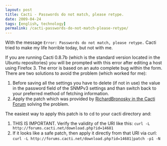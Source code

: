 ```yaml
---
layout: post
title: Cacti - Passwords do not match, please retype.
date: 2009-04-24
tags: [english, technology]
permalink: /cacti-passwords-do-not-match-please-retype/
---
```


With the message `Error: Passwords do not match, please retype.` Cacti tried to make my life horrible today, but not with me. 

If you are running Cacti 0.8.7b (which is the standard version located in the Ubuntu repositories) you will be prompted with this error after editing a host using Firefox 3. The error is based on an auto complete bug within the form. There are two solutions to avoid the problem (which worked for me):

1.  Before saving all the settings you have to delete (if not in use) the value in the password field of the SNMPv3 settings and than switch back to your preferred method of fetching information.
2.  Apply the patch which was provided by [RichardBronosky in the Cacti Forum](http://forums.cacti.net/post-139456.html) solving the problem.

The easiest way to apply this patch is to cd to your cacti directory and: 
1. THIS IS IMPORTANT. Verify the validity of the URI like this: `curl -L http://forums.cacti.net/download.php?id=14681`
2. If it looks like a safe patch, then apply it directly from that URI via curl: `curl -L http://forums.cacti.net/download.php?id=14681|patch -p1 -N`